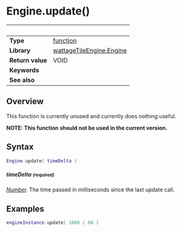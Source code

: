 # Engine.update()

|                      | &nbsp;
| -------------------- | ---------------------------------------------------------------
| __Type__             | [function](http://docs.coronalabs.com/api/type/Function.html)
| __Library__          | [wattageTileEngine.Engine](type_engine.markdown)
| __Return value__     | VOID
| __Keywords__         |
| __See also__         |


## Overview

This function is currently unused and currently does nothing useful.

**NOTE: This function should not be used in the current version.**


## Syntax

``````lua
Engine.update( timeDelta )
``````

##### timeDelta <small>(required)</small>
_[Number](https://docs.coronalabs.com/api/type/Number.html)._
The time passed in milliseconds since the last update call.

## Examples

``````lua
engineInstance.update( 1000 / 60 )
``````